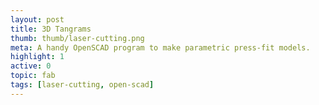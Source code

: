 ```yaml
---
layout: post
title: 3D Tangrams
thumb: thumb/laser-cutting.png
meta: A handy OpenSCAD program to make parametric press-fit models.    
highlight: 1
active: 0
topic: fab
tags: [laser-cutting, open-scad]
---
```



